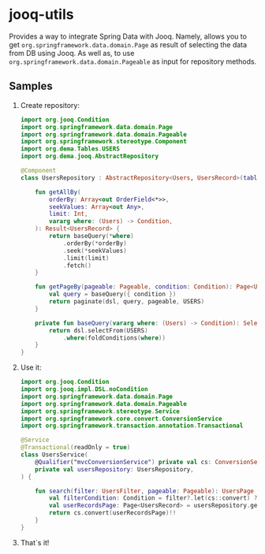 # jooq-utils

Provides a way to integrate Spring Data with Jooq. Namely, allows you to get `org.springframework.data.domain.Page` as result of selecting
the data from DB using Jooq. As well as, to use `org.springframework.data.domain.Pageable` as input for repository methods.

## Samples

1. Create repository:
    ```kotlin
    import org.jooq.Condition
    import org.springframework.data.domain.Page
    import org.springframework.data.domain.Pageable
    import org.springframework.stereotype.Component
    import org.dema.Tables.USERS
    import org.dema.jooq.AbstractRepository

    @Component
    class UsersRepository : AbstractRepository<Users, UsersRecord>(table = USERS) {

        fun getAllBy(
            orderBy: Array<out OrderField<*>>,
            seekValues: Array<out Any>,
            limit: Int,
            vararg where: (Users) -> Condition,
        ): Result<UsersRecord> {
            return baseQuery(*where)
                .orderBy(*orderBy)
                .seek(*seekValues)
                .limit(limit)
                .fetch()
        }

        fun getPageBy(pageable: Pageable, condition: Condition): Page<UsersRecord> {
            val query = baseQuery({ condition })
            return paginate(dsl, query, pageable, USERS)
        }

        private fun baseQuery(vararg where: (Users) -> Condition): SelectConditionStep<UsersRecord> {
            return dsl.selectFrom(USERS)
                .where(foldConditions(where))
        }
    }
    ```

2. Use it:
    ```kotlin
    import org.jooq.Condition
    import org.jooq.impl.DSL.noCondition
    import org.springframework.data.domain.Page
    import org.springframework.data.domain.Pageable
    import org.springframework.stereotype.Service
    import org.springframework.core.convert.ConversionService
    import org.springframework.transaction.annotation.Transactional

    @Service
    @Transactional(readOnly = true)
    class UsersService(
        @Qualifier("mvcConversionService") private val cs: ConversionService,
        private val usersRepository: UsersRepository,
    ) {

        fun search(filter: UsersFilter, pageable: Pageable): UsersPage {
            val filterCondition: Condition = filter?.let(cs::convert) ?: noCondition()
            val userRecordsPage: Page<UsersRecord> = usersRepository.getPageBy(pageable, filterCondition)
            return cs.convert(userRecordsPage)!!
        }
    }
    ```
3. That`s it!